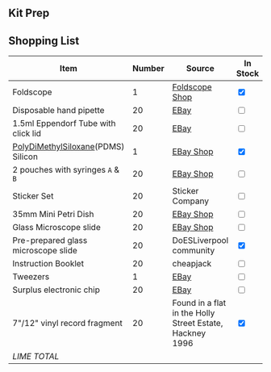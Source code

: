 ## Kit Prep

## Shopping List


Item|Number|Source|In Stock|Ordered|Notes|Cost
---|---|---|---|---|---|---
Foldscope|1|[Foldscope Shop](https://www.foldscope.com/)|<input type="checkbox" checked>|<input type="checkbox" unchecked>||£0
Disposable hand pipette|20|[EBay](#)|<input type="checkbox" unchecked>|<input type="checkbox" unchecked>||£3
1.5ml Eppendorf Tube with click lid|20|[EBay](#)|<input type="checkbox" unchecked>|<input type="checkbox" unchecked>||£3
[PolyDiMethylSiloxane](https://en.wikipedia.org/wiki/Polydimethylsiloxane)(PDMS) Silicon|1|[EBay Shop](https://www.ebay.co.uk/itm/0-5kg-Clear-Electronic-Potting-Compound-PV-Solar-Cell-Encapsulant-PDMS-RV/323393673289)|<input type="checkbox" checked>|<input type="checkbox" unchecked>||£18.50
2 pouches with syringes `A` & `B`|20|[EBay Shop](https://www.ebay.co.uk/itm/Terumo-Sterile-Syringes-Hypodermic-Luer-Slip-Syringe-1ml-2-5ml-5ml-10ml-20ml-30m/263962579871)|<input type="checkbox" unchecked>|<input type="checkbox" unchecked>||£7.99
Sticker Set|20|Sticker Company|<input type="checkbox" unchecked>|<input type="checkbox" unchecked>||£10
35mm Mini Petri Dish|20|[EBay Shop](https://www.ebay.co.uk/itm/223684097317)|<input type="checkbox" unchecked>|<input type="checkbox" unchecked>||£5.62
Glass Microscope slide|20|[EBay Shop](https://www.ebay.co.uk/itm/203458550468)|<input type="checkbox" unchecked>|<input type="checkbox" unchecked>||£4.50
Pre-prepared glass microscope slide|20|DoESLiverpool community|<input type="checkbox" checked>|<input type="checkbox" unchecked>||£0
Instruction Booklet|20|cheapjack|<input type="checkbox" unchecked>|<input type="checkbox" unchecked>||£35
Tweezers|1|[EBay](https://www.ebay.co.uk/itm/10PC-TWEEZER-SET-FOR-PRECISE-ELECTRONICS-MODELLING-JEWELLERY-BEADING-WIRE-WORK/173541962441)|<input type="checkbox" unchecked>|<input type="checkbox" unchecked>||£13.77
Surplus electronic chip|20|[EBay](https://www.ebay.co.uk/itm/NE555-Timer-Chips-5-Pack-IC-PCB-Free-UK-P-P/231668892136)|<input type="checkbox" unchecked>|<input type="checkbox" unchecked>||£12.30
7"/12" vinyl record fragment|20|Found in a flat in the Holly Street Estate, Hackney 1996|<input type="checkbox" checked>|<input type="checkbox" unchecked>||£0
*LIME TOTAL*||||||**£54.18**
